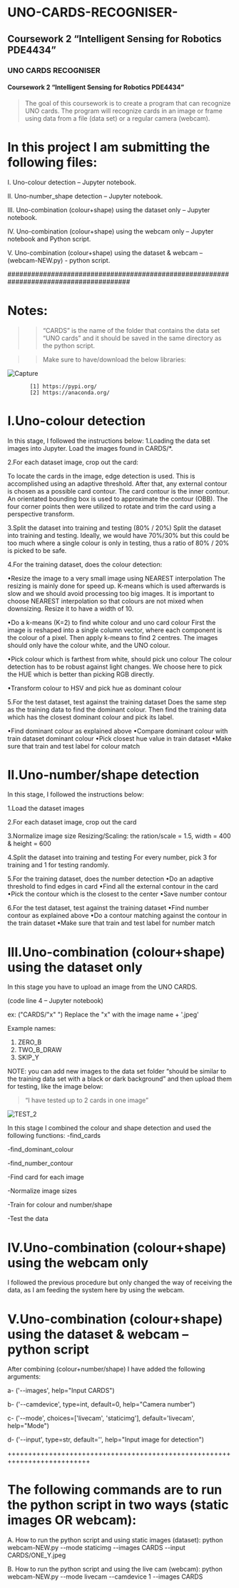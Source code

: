 # UNO-CARDS-RECOGNISER-

## Coursework 2 “Intelligent Sensing for Robotics PDE4434”

### UNO CARDS RECOGNISER 

#### Coursework 2 “Intelligent Sensing for Robotics PDE4434”

>The goal of this coursework is to create a program that can recognize UNO cards. The program will recognize cards in an image or frame using data from a file (data set) or a regular camera (webcam).

# In this project I am submitting the following files:

I. Uno-colour detection – Jupyter notebook.

II.	Uno-number_shape detection – Jupyter notebook.

III.	Uno-combination (colour+shape) using the dataset only – Jupyter notebook.

IV.	Uno-combination (colour+shape) using the webcam only – Jupyter notebook and Python script.

V.	Uno-combination (colour+shape) using the dataset & webcam – (webcam-NEW.py) - python script. 

#######################################################################################

# Notes:

>> “CARDS” is the name of the folder that contains the data set “UNO cards” and it should be saved in the same directory as the python script.

>> Make sure to have/download the below libraries:

![Capture](https://user-images.githubusercontent.com/86204632/167649214-ac011f0e-13b2-420b-9cf4-acfbb0fcc120.PNG)

           
           
           [1] https://pypi.org/
           [2] https://anaconda.org/


# I.Uno-colour detection
In this stage, I followed the instructions below:
1.Loading the data set images into Jupyter.
Load the images found in CARDS/*. 

2.For each dataset image, crop out the card:

To locate the cards in the image, edge detection is used. 
This is accomplished using an adaptive threshold. 
After that, any external contour is chosen as a possible card contour. 
The card contour is the inner contour.
An orientated bounding box is used to approximate the contour (OBB). 
The four corner points then were utilized to rotate and trim the card using a perspective transform.

3.Split the dataset into training and testing (80% / 20%)
Split the dataset into training and testing. Ideally, we would have 70%/30% but this could be too much where a single colour is only in testing, thus a ratio of 80% / 20% is picked to be safe.

4.For the training dataset, does the colour detection:

•Resize the image to a very small image using NEAREST interpolation
The resizing is mainly done for speed up. K-means which is used afterwards is slow and we should avoid processing too big images. 
It is important to choose NEAREST interpolation so that colours are not mixed when downsizing. Resize it to have a width of 10.

•Do a k-means (K=2) to find white colour and uno card colour
First the image is reshaped into a single column vector, where each component is the colour of a pixel. Then apply k-means to find 2 centres. The images should only have the colour white, and the UNO colour.

•Pick colour which is farthest from white, should pick uno colour
The colour detection has to be robust against light changes. 
We choose here to pick the HUE which is better than picking RGB directly.

•Transform colour to HSV and pick hue as dominant colour

5.For the test dataset, test against the training dataset
Does the same step as the training data to find the dominant colour. 
Then find the training data which has the closest dominant colour and pick its label.

•Find dominant colour as explained above
•Compare dominant colour with train dataset dominant colour
•Pick closest hue value in train dataset
•Make sure that train and test label for colour match

# II.Uno-number/shape detection
In this stage, I followed the instructions below:

1.Load the dataset images

2.For each dataset image, crop out the card

3.Normalize image size
Resizing/Scaling: the ration/scale = 1.5, width = 400 & height = 600

4.Split the dataset into training and testing
For every number, pick 3 for training and 1 for testing randomly.

5.For the training dataset, does the number detection
•Do an adaptive threshold to find edges in card
•Find all the external contour in the card
•Pick the contour which is the closest to the center
•Save number contour

6.For the test dataset, test against the training dataset
•Find number contour as explained above
•Do a contour matching against the contour in the train dataset
•Make sure that train and test label for number match



# III.Uno-combination (colour+shape) using the dataset only

In this stage you have to upload an image from the UNO CARDS.

(code line 4 – Jupyter notebook)

ex: ("CARDS/"x" ") Replace the "x" with the image name + '.jpeg'

Example names:
1)   ZERO_B
2)   TWO_B_DRAW
3)   SKIP_Y



NOTE: you can add new images to the data set folder “should be similar to the training data set with a black or dark background” and then upload them for testing, like the image below:

>“I have tested up to 2 cards in one image”


![TEST_2](https://user-images.githubusercontent.com/86204632/167647564-e53b8366-97a2-4008-b287-0fc4c2e83039.jpg)




 
In this stage I combined the colour and shape detection and used the following functions:
-find_cards

-find_dominant_colour

-find_number_contour

-Find card for each image

-Normalize image sizes

-Train for colour and number/shape

-Test the data


# IV.Uno-combination (colour+shape) using the webcam only
I followed the previous procedure but only changed the way of receiving the data, as I am feeding the system here by using the webcam. 


# V.Uno-combination (colour+shape) using the dataset & webcam – python script

After combining (colour+number/shape) I have added the following arguments:

a- ('--images', help="Input CARDS")

b- ('--camdevice', type=int, default=0, help="Camera number")

c- ('--mode', choices=['livecam', 'staticimg'], default='livecam', help="Mode")

d- ('--input', type=str, default='', help="Input image for detection")

++++++++++++++++++++++++++++++++++++++++++++++++++++++++++++++++++++++++++

# The following commands are to run the python script in two ways (static images OR webcam): 

A. How to run the python script and using static images (dataset):
python webcam-NEW.py --mode staticimg --images CARDS --input CARDS/ONE_Y.jpeg  

B. How to run the python script and using the live cam (webcam):
python webcam-NEW.py --mode livecam --camdevice 1 --images CARDS
